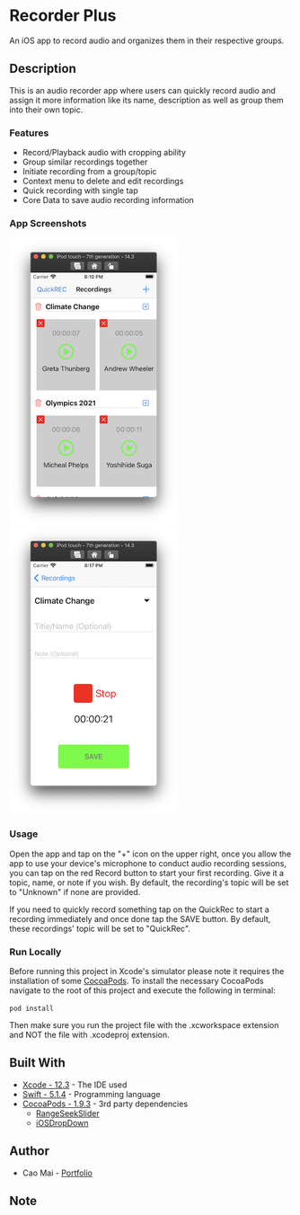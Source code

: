 # Recorder Plus
An iOS app to record audio and organizes them in their respective groups.

## Description
This is an audio recorder app where users can quickly record audio and assign it more information like its name, description as well as group them into their own topic.

### Features
* Record/Playback audio with cropping ability
* Group similar recordings together 
* Initiate recording from a group/topic
* Context menu to delete and edit recordings
* Quick recording with single tap
* Core Data to save audio recording information

### App Screenshots
![](Screenshots/image1.png) ![](Screenshots/image2.png)


### Usage
Open the app and tap on the "+" icon on the upper right, once you allow the app to use your device's microphone to conduct audio recording sessions, you can tap on the red Record button to start your first recording. Give it a topic, name, or note if you wish. By default, the recording's topic will be set to "Unknown" if none are provided.

If you need to quickly record something tap on the QuickRec to start a recording immediately and once done tap the SAVE button. By default, these recordings' topic will be set to "QuickRec".

### Run Locally
Before running this project in Xcode's simulator please note it requires the installation of some [CocoaPods](https://cocoapods.org/). To install the necessary CocoaPods navigate to the root of this project and execute the following in terminal:

`pod install`

Then make sure you run the project file with the .xcworkspace extension and NOT the file with .xcodeproj extension.

## Built With
* [Xcode - 12.3](https://developer.apple.com/xcode/) - The IDE used
* [Swift - 5.1.4](https://developer.apple.com/swift/) - Programming language
* [CocoaPods - 1.9.3](https://cocoapods.org/) - 3rd party dependencies
    * [RangeSeekSlider](https://github.com/WorldDownTown/RangeSeekSlider)
    * [iOSDropDown](https://cocoapods.org/pods/iOSDropDown)

## Author
* Cao Mai - [Portfolio](https://www.makeschool.com/portfolio/Cao-Mai)

## Note
